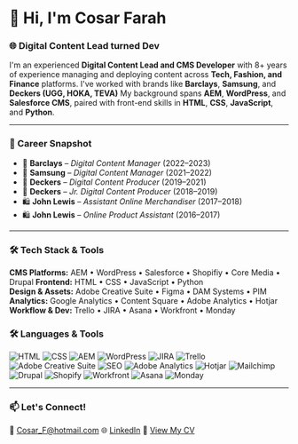 # 👋 Hi, I'm Cosar Farah

### 🌐 Digital Content Lead turned Dev

I'm an experienced **Digital Content Lead and CMS Developer** with 8+ years of experience managing and deploying content across **Tech, Fashion, and Finance** platforms. I've worked with brands like **Barclays**, **Samsung**, and **Deckers (UGG, HOKA, TEVA)** My background spans **AEM**, **WordPress**, and **Salesforce CMS**, paired with front-end skills in **HTML**, **CSS**, **JavaScript**, and **Python**.

---

### 💼 Career Snapshot
- 🏦 **Barclays** – *Digital Content Manager* (2022–2023)  
- 📱 **Samsung** – *Digital Content Manager* (2021–2022)  
- 👟 **Deckers** – *Digital Content Producer* (2019–2021)  
- 👟 **Deckers** – *Jr. Digital Content Producer* (2018–2019)  
- 🛍️ **John Lewis** – *Assistant Online Merchandiser* (2017–2018)  
- 🛍️ **John Lewis** – *Online Product Assistant* (2016–2017)

---

### 🛠️ Tech Stack & Tools
**CMS Platforms:** AEM • WordPress • Salesforce • Shopifiy • Core Media • Drupal
**Frontend:** HTML • CSS • JavaScript • Python  
**Design & Assets:** Adobe Creative Suite • Figma • DAM Systems • PIM
**Analytics:** Google Analytics • Content Square • Adobe Analytics • Hotjar
**Workflow & Dev:** Trello • JIRA • Asana • Workfront • Monday

### 🛠️ Languages & Tools
![HTML](https://img.shields.io/badge/-HTML5-E34F26?style=flat&logo=html5&logoColor=white)
![CSS](https://img.shields.io/badge/-CSS3-1572B6?style=flat&logo=css3&logoColor=white)
![AEM](https://img.shields.io/badge/-AEM-333?style=flat&logo=adobe&logoColor=white)
![WordPress](https://img.shields.io/badge/-WordPress-21759B?style=flat&logo=wordpress&logoColor=white)
![JIRA](https://img.shields.io/badge/-JIRA-0052CC?style=flat&logo=jira&logoColor=white)
![Trello](https://img.shields.io/badge/-Trello-0052CC?style=flat&logo=trello&logoColor=white)
![Adobe Creative Suite](https://img.shields.io/badge/-Adobe-DA1F26?style=flat&logo=adobecreativecloud&logoColor=white)
![SEO](https://img.shields.io/badge/-SEO-4CAF50?style=flat&logo=google&logoColor=white)
![Adobe Analytics](https://img.shields.io/badge/-Adobe%20Analytics-2C2C2C?style=flat&logo=adobe&logoColor=white)
![Hotjar](https://img.shields.io/badge/-Hotjar-FD3A4A?style=flat&logo=hotjar&logoColor=white)
![Mailchimp](https://img.shields.io/badge/-Mailchimp-FFE01B?style=flat&logo=mailchimp&logoColor=000)
![Drupal](https://img.shields.io/badge/-Drupal-0678BE?style=flat&logo=drupal&logoColor=white)
![Shopify](https://img.shields.io/badge/-Shopify-96BF48?style=flat&logo=shopify&logoColor=white)
![Workfront](https://img.shields.io/badge/-Workfront-F04E23?style=flat&logo=workfront&logoColor=white)
![Asana](https://img.shields.io/badge/-Asana-273347?style=flat&logo=asana&logoColor=F06A6A)
![Monday](https://img.shields.io/badge/-Monday.com-111111?style=flat&logo=monday&logoColor=ffcc00)


---

### 📫 Let's Connect!
📧 [Cosar_F@hotmail.com](mailto:Cosar_F@hotmail.com)
🌐 [LinkedIn](www.linkedin.com/in/cosar-farah)
📄 [View My CV](./Cosar_Farah_CV.pdf)


